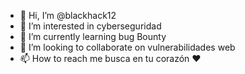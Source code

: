 - 👋 Hi, I’m @blackhack12
- 👀 I’m interested in cyberseguridad
- 🌱 I’m currently learning bug Bounty 
- 💞️ I’m looking to collaborate on vulnerabilidades web
- 📫 How to reach me busca en tu corazón ❤️

<!---
blackhack12/blackhack12 is a ✨ special ✨ repository because its `README.md` (this file) appears on your GitHub profile.
You can click the Preview link to take a look at your changes.
--->
